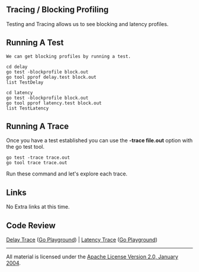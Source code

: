 ## Tracing / Blocking Profiling

Testing and Tracing allows us to see blocking and latency profiles.

## Running A Test

	We can get blocking profiles by running a test.

	cd delay
	go test -blockprofile block.out
	go tool pprof delay.test block.out
	list TestDelay

	cd latency
	go test -blockprofile block.out
	go tool pprof latency.test block.out
	list TestLatency

## Running A Trace

Once you have a test established you can use the **-trace file.out** option with the go test tool.

	go test -trace trace.out
	go tool trace trace.out

Run these command and let's explore each trace.

## Links

No Extra links at this time.

## Code Review

[Delay Trace](delay/delay_test.go) ([Go Playground](http://play.golang.org/p/_i4hBx2Pzu)) | [Latency Trace](latency/latency_test.go) ([Go Playground](http://play.golang.org/p/b50cFOkrMd)) 
___
All material is licensed under the [Apache License Version 2.0, January 2004](http://www.apache.org/licenses/LICENSE-2.0).
